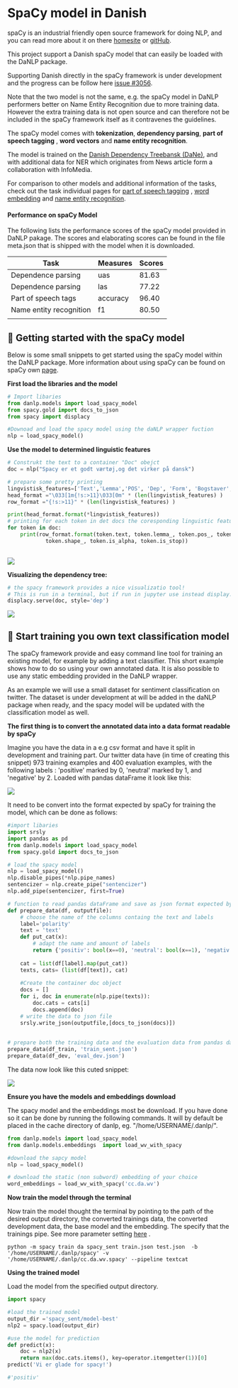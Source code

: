# SpaCy model in Danish 

spaCy is an industrial friendly open source framework for doing NLP, and you can read more about it on there [homesite](https://spacy.io/) or [gitHub](https://github.com/explosion/spaCy).

This project support a Danish spaCy model that can easily be loaded with the DaNLP package. 

Supporting Danish directly in the spaCy framework is under development  and the progress can be follow here [issue #3056](https://github.com/explosion/spaCy/issues/3056). 

Note that the two model is not the same, e.g. the spaCy model in DaNLP performers better on Name Entity Recognition due to more training data.  However the extra training data is not open source and can therefore not be included in the spaCy framework itself as it contravenes the guidelines. 

The spaCy model comes with **tokenization**, **dependency parsing**, **part of speech tagging** , **word vectors** and **name entity recognition**. 

The model is trained on the [Danish Dependency Treebansk (DaNe)](<https://github.com/alexandrainst/danlp/blob/master/docs/datasets.md#danish-dependency-treebank-dane>), and with additional data for NER  which originates from News article form a collaboration with InfoMedia. 

For comparison to other models and additional information of the tasks, check out the task individual pages for [part of speech tagging](<https://github.com/alexandrainst/danlp/blob/master/docs/models/pos.md>) , [word embedding](<https://github.com/alexandrainst/danlp/blob/master/docs/models/embeddings.md>) and [name entity recognition](<https://github.com/alexandrainst/danlp/blob/master/docs/models/ner.md>).

#### Performance on spaCy Model

The following lists the  performance scores of the spaCy model provided in DaNLP pakage. The scores and elaborating scores can be found in the file meta.json that is shipped with the model when it is downloaded. 

| Task                    | Measures | Scores |
| ----------------------- | -------- | :----- |
| Dependence parsing      | uas      | 81.63  |
| Dependence parsing      | las      | 77.22  |
| Part of speech tags     | accuracy | 96.40  |
| Name entity recognition | f1       | 80.50  |
|                         |          |        |





## :hatching_chick: Getting started with the spaCy model

Below is some small snippets to get started using the spaCy model within the DaNLP package. More information about using spaCy can be found on spaCy own [page](https://spacy.io/).  

**First load the libraries and the model**

```python
# Import libaries
from danlp.models import load_spacy_model
from spacy.gold import docs_to_json
from spacy import displacy

#Downoad and load the spacy model using the daNLP wrapper fuction
nlp = load_spacy_model()
```

**Use the model to determined linguistic features**

```python
# Construkt the text to a container "Doc" obejct
doc = nlp("Spacy er et godt værtøj,og det virker på dansk")

# prepare some pretty printing
lingvistisk_features=['Text','Lemma','POS', 'Dep', 'Form', 'Bogstaver', 'stop ord']
head_format ="\033[1m{!s:>11}\033[0m" * (len(lingvistisk_features) )
row_format ="{!s:>11}" * (len(lingvistisk_features) )

print(head_format.format(*lingvistisk_features))
# printing for each token in det docs the coresponding linguistic features
for token in doc:
    print(row_format.format(token.text, token.lemma_, token.pos_, token.dep_,
            token.shape_, token.is_alpha, token.is_stop))
    
```

![](../imgs/ling_feat.png)

**Visualizing the dependency tree:**

```python
# the spacy framework provides a nice visualizatio tool!
# This is run in a terminal, but if run in jupyter use instead display.render 
displacy.serve(doc, style='dep')
```



![](../imgs/dep.png)

## :hatching_chick: Start ​training you own text classification model

The spaCy framework provide and easy command line tool for training an existing model, for example by adding a text classifier.  This short example shows how to do so using your own annotated data. It is also possible to use any static embedding provided in the DaNLP wrapper. 

As an example we will use a small dataset for sentiment classification on twitter. The dataset is under development at will be added in the daNLP package when ready, and the spacy model will be updated with the classification model as well.  

 **The first thing is to convert the annotated data into a data format readable by spaCy**

Imagine you have the data in a e.g csv format and have it split in development and training part.  Our  twitter data have  (in time of creating this snippet)  973 training examples and 400 evaluation examples, with the following labels : 'positive' marked by 0, 'neutral' marked by 1, and 'negative' by 2. Loaded with pandas dataFrame it look like this:  

![](../imgs/data_head.png)

It need to be convert into the format expected by spaCy for training the model, which can be done as follows:

```python
#import libaries
import srsly
import pandas as pd
from danlp.models import load_spacy_model
from spacy.gold import docs_to_json

# load the spacy model 
nlp = load_spacy_model()
nlp.disable_pipes(*nlp.pipe_names)
sentencizer = nlp.create_pipe("sentencizer")
nlp.add_pipe(sentencizer, first=True)

# function to read pandas dataFrame and save as json format expected by spaCy
def prepare_data(df, outputfile):
    # choose the name of the columns containg the text and labels
    label='polarity'
    text = 'text'
    def put_cat(x):
        # adapt the name and amount of labels
        return {'positiv': bool(x==0), 'neutral': bool(x==1), 'negativ': bool(x==2)} 
    
    cat = list(df[label].map(put_cat))
    texts, cats= (list(df[text]), cat)
    
    #Create the container doc object
    docs = []
    for i, doc in enumerate(nlp.pipe(texts)):
        doc.cats = cats[i]
        docs.append(doc)
    # write the data to json file
    srsly.write_json(outputfile,[docs_to_json(docs)])
    
    
# prepare both the training data and the evaluation data from pandas dataframe (df_train and df_dev) and choose the name of outputfile
prepare_data(df_train, 'train_sent.json')
prepare_data(df_dev, 'eval_dev.json')

```

The data now look like this cuted snippet:

![](../imgs/snippet_json.png)

**Ensure you have the models and embeddings download**

The spacy model and the embeddings most be download. If you have done so it can be done by running the following commands. It will by default be placed in the cache directory of danlp, eg. "/home/USERNAME/.danlp/".

```python
from danlp.models import load_spacy_model
from danlp.models.embeddings  import load_wv_with_spacy

#download the sapcy model
nlp = load_spacy_model()

# download the static (non subword) embedding of your choice
word_embeddings = load_wv_with_spacy('cc.da.wv')
```



**Now train the model through the terminal**

Now train the model thought the terminal by pointing to the path of  the desired output directory, the converted trainings data, the converted development data, the base model and the embedding. The specify that the trainings pipe.  See more parameter setting [here](https://spacy.io/api/cli#train) . 

```
python -m spacy train da spacy_sent train.json test.json  -b '/home/USERNAME/.danlp/spacy' -v '/home/USERNAME/.danlp/cc.da.wv.spacy' --pipeline textcat
```



**Using the trained model**

Load the model from the specified output directory. 

```python
import spacy

#load the trained model
output_dir ='spacy_sent/model-best'
nlp2 = spacy.load(output_dir)

#use the model for prediction
def predict(x):
    doc = nlp2(x)
    return max(doc.cats.items(), key=operator.itemgetter(1))[0]
predict('Vi er glade for spacy!')

#'positiv'

```

